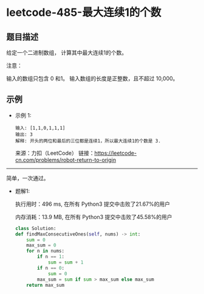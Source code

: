 # leetcode-485-最大连续1的个数


## 题目描述
给定一个二进制数组， 计算其中最大连续1的个数。

注意：

输入的数组只包含 0 和1。
输入数组的长度是正整数，且不超过 10,000。

## 示例
- 示例 1:
    ```
    输入: [1,1,0,1,1,1]
    输出: 3
    解释: 开头的两位和最后的三位都是连续1，所以最大连续1的个数是 3.
    ```

    来源：力扣（LeetCode）
    链接：https://leetcode-cn.com/problems/robot-return-to-origin
    

---
简单，一次通过。

- 题解1:

    执行用时：496 ms, 在所有 Python3 提交中击败了21.67%的用户

    内存消耗：13.9 MB, 在所有 Python3 提交中击败了45.58%的用户

    ```python
    class Solution:
    def findMaxConsecutiveOnes(self, nums) -> int:
        sum = 0
        max_sum = 0
        for n in nums:
            if n == 1:
                sum = sum + 1
            if n == 0:
                sum = 0
            max_sum = sum if sum > max_sum else max_sum
        return max_sum
    ```

